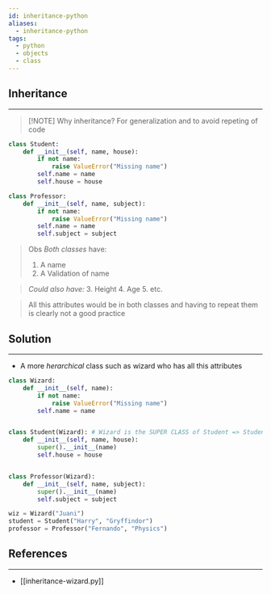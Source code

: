 ```yaml
---
id: inheritance-python
aliases:
  - inheritance-python
tags:
  - python
  - objects
  - class
---
```

## Inheritance
---

> [!NOTE] Why inheritance?
> For generalization and to avoid repeting of code

```python
class Student:
    def __init__(self, name, house):
        if not name:
            raise ValueError("Missing name")
        self.name = name
        self.house = house

class Professor:
    def __init__(self, name, subject):
        if not name:
            raise ValueError("Missing name")
        self.name = name
        self.subject = subject

```


> Obs
> *Both classes* have:
> 1. A name
> 2. A Validation of name

> *Could also have:*
> 3. Height
> 4. Age
> 5. etc.

> All this attributes would be in both classes and having to repeat them is clearly not a good practice

## Solution
---
- A more *herarchical* class such as wizard who has all this attributes

```python
class Wizard:
    def __init__(self, name):
        if not name:
            raise ValueError("Missing name")
        self.name = name


class Student(Wizard): # Wizard is the SUPER CLASS of Student => Student inherits its methods/vars
    def __init__(self, name, house):
        super().__init__(name)
        self.house = house


class Professor(Wizard):
    def __init__(self, name, subject):
        super().__init__(name)
        self.subject = subject

wiz = Wizard("Juani")
student = Student("Harry", "Gryffindor")
professor = Professor("Fernando", "Physics")
```

## References
---
- [[inheritance-wizard.py]]
